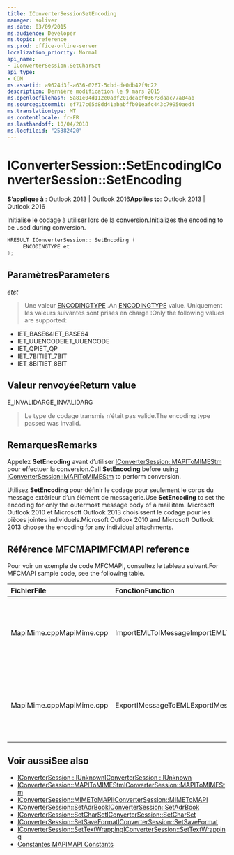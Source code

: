 ```yaml
---
title: IConverterSessionSetEncoding
manager: soliver
ms.date: 03/09/2015
ms.audience: Developer
ms.topic: reference
ms.prod: office-online-server
localization_priority: Normal
api_name:
- IConverterSession.SetCharSet
api_type:
- COM
ms.assetid: a9624d3f-a636-0267-5cbd-de0db42f9c22
description: Dernière modification le 9 mars 2015
ms.openlocfilehash: 5a81e04d112e0adf201dcacf03673daac77a04ab
ms.sourcegitcommit: ef717c65d8dd41ababffb01eafc443c79950aed4
ms.translationtype: MT
ms.contentlocale: fr-FR
ms.lasthandoff: 10/04/2018
ms.locfileid: "25382420"
---
```

# <a name="iconvertersessionsetencoding"></a><span data-ttu-id="6d847-103">IConverterSession::SetEncoding</span><span class="sxs-lookup"><span data-stu-id="6d847-103">IConverterSession::SetEncoding</span></span>

<span data-ttu-id="6d847-104">**S’applique à** : Outlook 2013 | Outlook 2016</span><span class="sxs-lookup"><span data-stu-id="6d847-104">**Applies to**: Outlook 2013 | Outlook 2016</span></span> 
  
<span data-ttu-id="6d847-105">Initialise le codage à utiliser lors de la conversion.</span><span class="sxs-lookup"><span data-stu-id="6d847-105">Initializes the encoding to be used during conversion.</span></span>
  
```cpp
HRESULT IConverterSession:: SetEncoding ( 
     ENCODINGTYPE et 
);
```

## <a name="parameters"></a><span data-ttu-id="6d847-106">Paramètres</span><span class="sxs-lookup"><span data-stu-id="6d847-106">Parameters</span></span>

<span data-ttu-id="6d847-107">_et_</span><span class="sxs-lookup"><span data-stu-id="6d847-107">_et_</span></span>
  
> <span data-ttu-id="6d847-108">Une valeur [ENCODINGTYPE](https://msdn.microsoft.com/library/aa374936%28VS.85%29.aspx) .</span><span class="sxs-lookup"><span data-stu-id="6d847-108">An [ENCODINGTYPE](https://msdn.microsoft.com/library/aa374936%28VS.85%29.aspx) value.</span></span> <span data-ttu-id="6d847-109">Uniquement les valeurs suivantes sont prises en charge :</span><span class="sxs-lookup"><span data-stu-id="6d847-109">Only the following values are supported:</span></span> 
    
   - <span data-ttu-id="6d847-110">IET_BASE64</span><span class="sxs-lookup"><span data-stu-id="6d847-110">IET_BASE64</span></span>
   - <span data-ttu-id="6d847-111">IET_UUENCODE</span><span class="sxs-lookup"><span data-stu-id="6d847-111">IET_UUENCODE</span></span>
   - <span data-ttu-id="6d847-112">IET_QP</span><span class="sxs-lookup"><span data-stu-id="6d847-112">IET_QP</span></span>
   - <span data-ttu-id="6d847-113">IET_7BIT</span><span class="sxs-lookup"><span data-stu-id="6d847-113">IET_7BIT</span></span>
   - <span data-ttu-id="6d847-114">IET_8BIT</span><span class="sxs-lookup"><span data-stu-id="6d847-114">IET_8BIT</span></span>
    
## <a name="return-value"></a><span data-ttu-id="6d847-115">Valeur renvoyée</span><span class="sxs-lookup"><span data-stu-id="6d847-115">Return value</span></span>

<span data-ttu-id="6d847-116">E_INVALIDARG</span><span class="sxs-lookup"><span data-stu-id="6d847-116">E_INVALIDARG</span></span>
  
> <span data-ttu-id="6d847-117">Le type de codage transmis n’était pas valide.</span><span class="sxs-lookup"><span data-stu-id="6d847-117">The encoding type passed was invalid.</span></span>
    
## <a name="remarks"></a><span data-ttu-id="6d847-118">Remarques</span><span class="sxs-lookup"><span data-stu-id="6d847-118">Remarks</span></span>

<span data-ttu-id="6d847-119">Appelez **SetEncoding** avant d’utiliser [IConverterSession::MAPIToMIMEStm](iconvertersession-mapitomimestm.md) pour effectuer la conversion.</span><span class="sxs-lookup"><span data-stu-id="6d847-119">Call **SetEncoding** before using [IConverterSession::MAPIToMIMEStm](iconvertersession-mapitomimestm.md) to perform conversion.</span></span> 
  
<span data-ttu-id="6d847-120">Utilisez **SetEncoding** pour définir le codage pour seulement le corps du message extérieur d’un élément de messagerie.</span><span class="sxs-lookup"><span data-stu-id="6d847-120">Use **SetEncoding** to set the encoding for only the outermost message body of a mail item.</span></span> <span data-ttu-id="6d847-121">Microsoft Outlook 2010 et Microsoft Outlook 2013 choisissent le codage pour les pièces jointes individuels.</span><span class="sxs-lookup"><span data-stu-id="6d847-121">Microsoft Outlook 2010 and Microsoft Outlook 2013 choose the encoding for any individual attachments.</span></span> 
  
## <a name="mfcmapi-reference"></a><span data-ttu-id="6d847-122">Référence MFCMAPI</span><span class="sxs-lookup"><span data-stu-id="6d847-122">MFCMAPI reference</span></span>

<span data-ttu-id="6d847-123">Pour voir un exemple de code MFCMAPI, consultez le tableau suivant.</span><span class="sxs-lookup"><span data-stu-id="6d847-123">For MFCMAPI sample code, see the following table.</span></span>
  
|<span data-ttu-id="6d847-124">**Fichier**</span><span class="sxs-lookup"><span data-stu-id="6d847-124">**File**</span></span>|<span data-ttu-id="6d847-125">**Fonction**</span><span class="sxs-lookup"><span data-stu-id="6d847-125">**Function**</span></span>|<span data-ttu-id="6d847-126">**Commentaire**</span><span class="sxs-lookup"><span data-stu-id="6d847-126">**Comment**</span></span>|
|:-----|:-----|:-----|
|<span data-ttu-id="6d847-127">MapiMime.cpp</span><span class="sxs-lookup"><span data-stu-id="6d847-127">MapiMime.cpp</span></span>  <br/> |<span data-ttu-id="6d847-128">ImportEMLToIMessage</span><span class="sxs-lookup"><span data-stu-id="6d847-128">ImportEMLToIMessage</span></span>  <br/> |<span data-ttu-id="6d847-129">MFCMAPI utilise MimeToMAPI pour convertir un fichier EML à un message MAPI.</span><span class="sxs-lookup"><span data-stu-id="6d847-129">MFCMAPI uses MimeToMAPI to convert an EML file to a MAPI message.</span></span>  <br/> |
|<span data-ttu-id="6d847-130">MapiMime.cpp</span><span class="sxs-lookup"><span data-stu-id="6d847-130">MapiMime.cpp</span></span>  <br/> |<span data-ttu-id="6d847-131">ExportIMessageToEML</span><span class="sxs-lookup"><span data-stu-id="6d847-131">ExportIMessageToEML</span></span>  <br/> |<span data-ttu-id="6d847-132">MFCMAPI utilise MAPIToMIMEStm pour convertir un message MAPI dans un fichier EML.</span><span class="sxs-lookup"><span data-stu-id="6d847-132">MFCMAPI uses MAPIToMIMEStm to convert a MAPI message to an EML file.</span></span>  <br/> |
   
## <a name="see-also"></a><span data-ttu-id="6d847-133">Voir aussi</span><span class="sxs-lookup"><span data-stu-id="6d847-133">See also</span></span>

- [<span data-ttu-id="6d847-134">IConverterSession : IUnknown</span><span class="sxs-lookup"><span data-stu-id="6d847-134">IConverterSession : IUnknown</span></span>](iconvertersessioniunknown.md)
- [<span data-ttu-id="6d847-135">IConverterSession::MAPIToMIMEStm</span><span class="sxs-lookup"><span data-stu-id="6d847-135">IConverterSession::MAPIToMIMEStm</span></span>](iconvertersession-mapitomimestm.md)
- [<span data-ttu-id="6d847-136">IConverterSession::MIMEToMAPI</span><span class="sxs-lookup"><span data-stu-id="6d847-136">IConverterSession::MIMEToMAPI</span></span>](iconvertersession-mimetomapi.md)
- [<span data-ttu-id="6d847-137">IConverterSession::SetAdrBook</span><span class="sxs-lookup"><span data-stu-id="6d847-137">IConverterSession::SetAdrBook</span></span>](iconvertersession-setadrbook.md)
- [<span data-ttu-id="6d847-138">IConverterSession::SetCharSet</span><span class="sxs-lookup"><span data-stu-id="6d847-138">IConverterSession::SetCharSet</span></span>](iconvertersession-setcharset.md)
- [<span data-ttu-id="6d847-139">IConverterSession::SetSaveFormat</span><span class="sxs-lookup"><span data-stu-id="6d847-139">IConverterSession::SetSaveFormat</span></span>](iconvertersession-setsaveformat.md)
- [<span data-ttu-id="6d847-140">IConverterSession::SetTextWrapping</span><span class="sxs-lookup"><span data-stu-id="6d847-140">IConverterSession::SetTextWrapping</span></span>](iconvertersession-settextwrapping.md)
- [<span data-ttu-id="6d847-141">Constantes MAPI</span><span class="sxs-lookup"><span data-stu-id="6d847-141">MAPI Constants</span></span>](mapi-constants.md)

